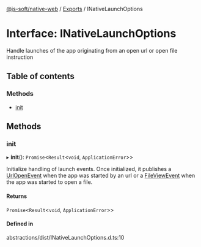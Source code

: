 [@js-soft/native-web](../README.md) / [Exports](../modules.md) / INativeLaunchOptions

# Interface: INativeLaunchOptions

Handle launches of the app originating from an open url or open file instruction

## Table of contents

### Methods

- [init](INativeLaunchOptions.md#init)

## Methods

### init

▸ **init**(): `Promise`<`Result`<`void`, `ApplicationError`\>\>

Initialize handling of launch events. Once initialized, it publishes a [UrlOpenEvent](../classes/UrlOpenEvent.md) when the app was started by an url or a [FileViewEvent](../classes/FileViewEvent.md)
when the app was started to open a file.

#### Returns

`Promise`<`Result`<`void`, `ApplicationError`\>\>

#### Defined in

abstractions/dist/INativeLaunchOptions.d.ts:10
